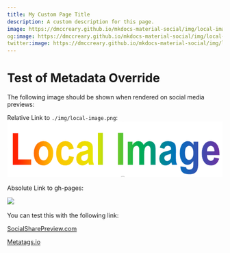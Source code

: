```yaml
---
title: My Custom Page Title
description: A custom description for this page.
image: https://dmccreary.github.io/mkdocs-material-social/img/local-image.png  # relative to site root
og:image: https://dmccreary.github.io/mkdocs-material-social/img/local-image.png  # optional redundancy
twitter:image: https://dmccreary.github.io/mkdocs-material-social/img/local-image.png  # optional
---
```

<meta property="og:image" content="https://dmccreary.github.io/mkdocs-material-social/img/local-image.png" />

# Test of Metadata Override

The following image should be shown when rendered on social media previews:

Relative Link to ```./img/local-image.png```:
![](./img/local-image.png)

Absolute Link to gh-pages:

![](https://dmccreary.github.io/mkdocs-material-social/img/local-image.png)

You can test this with the following link:

[SocialSharePreview.com](https://socialsharepreview.com/?url=https://dmccreary.github.io/mkdocs-material-social/metadata-override-test/)

[Metatags.io](https://metatags.io/)